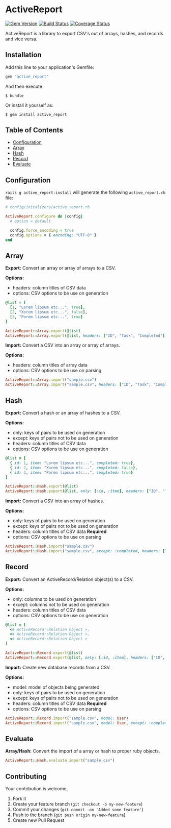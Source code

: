 # ActiveReport

[![Gem Version](https://badge.fury.io/rb/active_report.svg)](http://badge.fury.io/rb/active_report)
[![Build Status](https://travis-ci.org/drexed/active_report.svg?branch=master)](https://travis-ci.org/drexed/active_report)
[![Coverage Status](https://coveralls.io/repos/github/drexed/active_report/badge.svg?branch=master)](https://coveralls.io/github/drexed/active_report?branch=master)

ActiveReport is a library to export CSV's out of arrays, hashes, and records and vice versa.

## Installation

Add this line to your application's Gemfile:

```ruby
gem "active_report"
```

And then execute:

    $ bundle

Or install it yourself as:

    $ gem install active_report

## Table of Contents

* [Configuration](#configuration)
* [Array](#array)
* [Hash](#hash)
* [Record](#record)
* [Evaluate](#evaluate)

## Configuration

`rails g active_report:install` will generate the following `active_report.rb` file:

```ruby
# config/initalizers/active_report.rb

ActiveReport.configure do |config|
  # option = default

  config.force_encoding = true
  config.options = { encoding: "UTF-8" }
end
```

## Array

**Export:** Convert an array or array of arrays to a CSV.

**Options:**
 * headers: column titles of CSV data
 * options: CSV options to be use on generation

```ruby
@list = [
  [1, "Lorem lipsum etc...", true],
  [2, "Xorem lipsum etc...", false],
  [3, "Porem lipsum etc...", true]
]

ActiveReport::Array.export(@list)
ActiveReport::Array.export(@list, headers: ["ID", "Task", "Completed"], options: { col_sep: ";" })
```

**Import:** Convert a CSV into an array or array of arrays.

**Options:**
 * headers: column titles of array data
 * options: CSV options to be use on parsing

```ruby
ActiveReport::Array.import("sample.csv")
ActiveReport::Array.import("sample.csv", headers: ["ID", "Task", "Completed"], options: { col_sep: ";" })
```

## Hash

**Export:** Convert a hash or an array of hashes to a CSV.

**Options:**
 * only:    keys of pairs to be used on generation
 * except:  keys of pairs not to be used on generation
 * headers: column titles of CSV data
 * options: CSV options to be use on generation

```ruby
@list = [
  { id: 1, item: "Lorem lipsum etc...", completed: true},
  { id: 2, item: "Xorem lipsum etc...", completed: false},
  { id: 3, item: "Porem lipsum etc...", completed: true}
]

ActiveReport::Hash.export(@list)
ActiveReport::Hash.export(@list, only: [:id, :item], headers: ["ID", "Task"], options: { col_sep: ";" })
```

**Import:** Convert a CSV into an array of hashes.

**Options:**
 * only:    keys of pairs to be used on generation
 * except:  keys of pairs not to be used on generation
 * headers: column titles of CSV data **Required**
 * options: CSV options to be use on parsing

```ruby
ActiveReport::Hash.import("sample.csv")
ActiveReport::Hash.import("sample.csv", except: :completed, headers: ["ID", "Task"], options: { col_sep: ";" })
```

## Record

**Export:** Convert an ActiveRecord/Relation object(s) to a CSV.

**Options:**
 * only:    columns to be used on generation
 * except:  columns not to be used on generation
 * headers: column titles of CSV data
 * options: CSV options to be use on generation

```ruby
@list = [
  <# ActiveRecord::Relation Object >,
  <# ActiveRecord::Relation Object >,
  <# ActiveRecord::Relation Object >
]

ActiveReport::Record.export(@list)
ActiveReport::Record.export(@list, only: [:id, :item], headers: ["ID", "Task"], options: { col_sep: ";" })
```

**Import:** Create new database records from a CSV.

**Options:**
 * model:   model of objects being generated
 * only:    keys of pairs to be used on generation
 * except:  keys of pairs not to be used on generation
 * headers: column titles of CSV data **Required**
 * options: CSV options to be use on parsing

```ruby
ActiveReport::Record.import("sample.csv", model: User)
ActiveReport::Record.import("sample.csv", model: User, except: :completed, headers: ["ID", "Task"], options: { col_sep: ";" })
```

## Evaluate

**Array/Hash:** Convert the import of a array or hash to proper ruby objects.

```ruby
ActiveReport::Hash.evaluate.import("sample.csv")
```

## Contributing

Your contribution is welcome.

1. Fork it
2. Create your feature branch (`git checkout -b my-new-feature`)
3. Commit your changes (`git commit -am 'Added some feature'`)
4. Push to the branch (`git push origin my-new-feature`)
5. Create new Pull Request
